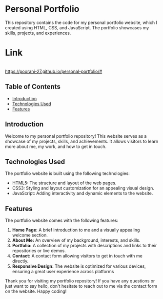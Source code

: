 # Personal Portfolio

This repository contains the code for my personal portfolio website, which I created using HTML, CSS, and JavaScript. The portfolio showcases my skills, projects, and experiences.
# Link
<br> https://poorani-27.github.io/personal-portfolio/#
## Table of Contents

- [Introduction](#introduction)
- [Technologies Used](#technologies-used)
- [Features](#features)

## Introduction

Welcome to my personal portfolio repository! This website serves as a showcase of my projects, skills, and achievements. It allows visitors to learn more about me, my work, and how to get in touch.

## Technologies Used

The portfolio website is built using the following technologies:

- HTML5: The structure and layout of the web pages.
- CSS3: Styling and layout customization for an appealing visual design.
- JavaScript: Adding interactivity and dynamic elements to the website.

## Features

The portfolio website comes with the following features:

1. **Home Page:** A brief introduction to me and a visually appealing welcome section.
2. **About Me:** An overview of my background, interests, and skills.
3. **Portfolio:** A collection of my projects with descriptions and links to their repositories or live demos.
4. **Contact:** A contact form allowing visitors to get in touch with me directly.
5. **Responsive Design:** The website is optimized for various devices, ensuring a great user experience across platforms


Thank you for visiting my portfolio repository! If you have any questions or just want to say hello, don't hesitate to reach out to me via the contact form on the website. Happy coding!

